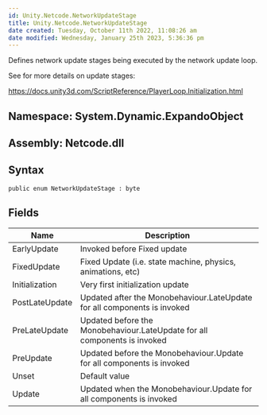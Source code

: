 ```yaml
---
id: Unity.Netcode.NetworkUpdateStage
title: Unity.Netcode.NetworkUpdateStage
date created: Tuesday, October 11th 2022, 11:08:26 am
date modified: Wednesday, January 25th 2023, 5:36:36 pm
---
```


<div class="markdown level0 summary">

Defines network update stages being executed by the network update loop.

See for more details on update stages:

<https://docs.unity3d.com/ScriptReference/PlayerLoop.Initialization.html>

</div>

<div class="markdown level0 conceptual">

</div>

## **Namespace**: System.Dynamic.ExpandoObject

## **Assembly**: Netcode.dll

## Syntax

``` lang-csharp
public enum NetworkUpdateStage : byte
```

## Fields

| Name           | Description                                                               |
|----------------|---------------------------------------------------------------------------|
| EarlyUpdate    | Invoked before Fixed update                                               |
| FixedUpdate    | Fixed Update (i.e. state machine, physics, animations, etc)               |
| Initialization | Very first initialization update                                          |
| PostLateUpdate | Updated after the Monobehaviour.LateUpdate for all components is invoked  |
| PreLateUpdate  | Updated before the Monobehaviour.LateUpdate for all components is invoked |
| PreUpdate      | Updated before the Monobehaviour.Update for all components is invoked     |
| Unset          | Default value                                                             |
| Update         | Updated when the Monobehaviour.Update for all components is invoked       |
